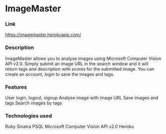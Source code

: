 # ImageMaster

### Link
<https://imagemaster.herokuapp.com/>

### Description
ImageMaster allows you to analyse images using Microsoft Computer Vision API v2.0. Simply submit an image URL in the search window and it will return tags and description with scores for the submitted image. 
You can create an account, login to save the images and tags. 

### Features
User login, logout, signup
Analyse image with image URL
Save images and tags
Search images by tags

### Technologies used
Ruby
Sinatra
PSQL
Microsoft Computer Vision API v2.0
Heroku
